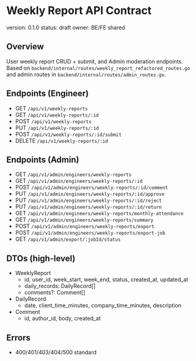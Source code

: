 # Weekly Report API Contract

version: 0.1.0
status: draft
owner: BE/FE shared

## Overview
User weekly report CRUD + submit, and Admin moderation endpoints. Based on `backend/internal/routes/weekly_report_refactored_routes.go` and admin routes in `backend/internal/routes/admin_routes.go`.

## Endpoints (Engineer)
- GET `/api/v1/weekly-reports`
- GET `/api/v1/weekly-reports/:id`
- POST `/api/v1/weekly-reports`
- PUT `/api/v1/weekly-reports/:id`
- POST `/api/v1/weekly-reports/:id/submit`
- DELETE `/api/v1/weekly-reports/:id`

## Endpoints (Admin)
- GET `/api/v1/admin/engineers/weekly-reports`
- GET `/api/v1/admin/engineers/weekly-reports/:id`
- POST `/api/v1/admin/engineers/weekly-reports/:id/comment`
- PUT `/api/v1/admin/engineers/weekly-reports/:id/approve`
- PUT `/api/v1/admin/engineers/weekly-reports/:id/reject`
- PUT `/api/v1/admin/engineers/weekly-reports/:id/return`
- GET `/api/v1/admin/engineers/weekly-reports/monthly-attendance`
- GET `/api/v1/admin/engineers/weekly-reports/summary`
- POST `/api/v1/admin/engineers/weekly-reports/export`
- POST `/api/v1/admin/engineers/weekly-reports/export-job`
- GET `/api/v1/admin/export/:jobId/status`

## DTOs (high-level)
- WeeklyReport
  - id, user_id, week_start, week_end, status, created_at, updated_at
  - daily_records: DailyRecord[]
  - comments?: Comment[]
- DailyRecord
  - date, client_time_minutes, company_time_minutes, description
- Comment
  - id, author_id, body, created_at

## Errors
- 400/401/403/404/500 standard

